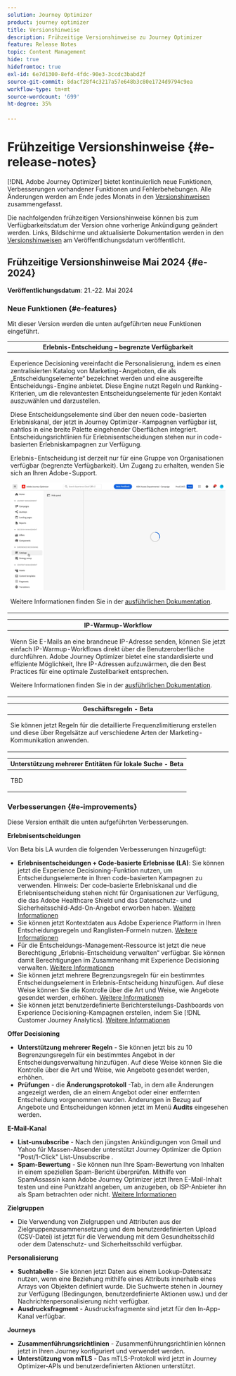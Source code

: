 ```yaml
---
solution: Journey Optimizer
product: journey optimizer
title: Versionshinweise
description: Frühzeitige Versionshinweise zu Journey Optimizer
feature: Release Notes
topic: Content Management
hide: true
hidefromtoc: true
exl-id: 6e7d1300-8efd-4fdc-90e3-3ccdc3babd2f
source-git-commit: 8dacf28f4c3217a57e648b3c80e1724d9794c9ea
workflow-type: tm+mt
source-wordcount: '699'
ht-degree: 35%

---
```


# Frühzeitige Versionshinweise {#e-release-notes}

[!DNL Adobe Journey Optimizer] bietet kontinuierlich neue Funktionen, Verbesserungen vorhandener Funktionen und Fehlerbehebungen. Alle Änderungen werden am Ende jedes Monats in den [Versionshinweisen](release-notes.md) zusammengefasst.

Die nachfolgenden frühzeitigen Versionshinweise können bis zum Verfügbarkeitsdatum der Version ohne vorherige Ankündigung geändert werden. Links, Bildschirme und aktualisierte Dokumentation werden in den [Versionshinweisen](release-notes.md) am Veröffentlichungsdatum veröffentlicht.

## Frühzeitige Versionshinweise Mai 2024 {#e-2024}

**Veröffentlichungsdatum**: 21.-22. Mai 2024

### Neue Funktionen {#e-features}

Mit dieser Version werden die unten aufgeführten neue Funktionen eingeführt.


<table>
<thead>
<tr>
<th><strong>Erlebnis-Entscheidung – begrenzte Verfügbarkeit</strong><br/></th>
</tr>
</thead>
<tbody>
<tr>
<td>
<p>Experience Decisioning vereinfacht die Personalisierung, indem es einen zentralisierten Katalog von Marketing-Angeboten, die als „Entscheidungselemente“ bezeichnet werden und eine ausgereifte Entscheidungs-Engine anbietet. Diese Engine nutzt Regeln und Ranking-Kriterien, um die relevantesten Entscheidungselemente für jeden Kontakt auszuwählen und darzustellen.</p>
<p>Diese Entscheidungselemente sind über den neuen code-basierten Erlebniskanal, der jetzt in Journey Optimizer-Kampagnen verfügbar ist, nahtlos in eine breite Palette eingehender Oberflächen integriert. Entscheidungsrichtlinien für Erlebnisentscheidungen stehen nur in code-basierten Erlebniskampagnen zur Verfügung.</p>
<p>Erlebnis-Entscheidung ist derzeit nur für eine Gruppe von Organisationen verfügbar (begrenzte Verfügbarkeit). Um Zugang zu erhalten, wenden Sie sich an Ihren Adobe-Support.</p>
<img src="assets/do-not-localize/gif-exd.gif"/>
<p>Weitere Informationen finden Sie in der <a href="../experience-decisioning/gs-experience-decisioning.md">ausführlichen Dokumentation</a>.</p>
</td>
</tr>
</tbody>
</table>


<table>
<thead>
<tr>
<th><strong>IP-Warmup-Workflow</strong><br/></th>
</tr>
</thead>
<tbody>
<tr>
<td>
<p>Wenn Sie E-Mails an eine brandneue IP-Adresse senden, können Sie jetzt einfach IP-Warmup-Workflows direkt über die Benutzeroberfläche durchführen. Adobe Journey Optimizer bietet eine standardisierte und effiziente Möglichkeit, Ihre IP-Adressen aufzuwärmen, die den Best Practices für eine optimale Zustellbarkeit entsprechen.</p>
<p>Weitere Informationen finden Sie in der <a href="../configuration/ip-warmup-gs.md">ausführlichen Dokumentation</a>.</p>
</td>
</tr>
</tbody>
</table>

<table>
<thead>
<tr>
<th><strong>Geschäftsregeln - Beta</strong><br/></th>
</tr>
</thead>
<tbody>
<tr>
<td>
<p>Sie können jetzt Regeln für die detaillierte Frequenzlimitierung erstellen und diese über Regelsätze auf verschiedene Arten der Marketing-Kommunikation anwenden. </p>
</td>
</tr>
</tbody>
</table>


<table>
<thead>
<tr>
<th><strong>Unterstützung mehrerer Entitäten für lokale Suche - Beta</strong><br/></th>
</tr>
</thead>
<tbody>
<tr>
<td>
<p>TBD</p>
</td>
</tr>
</tbody>
</table>


<!--table>
<thead>
<tr>
<th><strong>Email Surface Personalization - Private beta </strong><br/></th>
</tr>
</thead>
<tbody>
<tr>
<td>
<p>You can now define dynamic subdomains and personalized header parameters when creating email channel surfaces, for increased flexibility and control over your email settings.</p>
</td>
</tr>
</tbody>
</table-->

### Verbesserungen {#e-improvements}

Diese Version enthält die unten aufgeführten Verbesserungen.

**Erlebnisentscheidungen**

Von Beta bis LA wurden die folgenden Verbesserungen hinzugefügt:

* **Erlebnisentscheidungen + Code-basierte Erlebnisse (LA)**: Sie können jetzt die Experience Decisioning-Funktion nutzen, um Entscheidungselemente in Ihren code-basierten Kampagnen zu verwenden. Hinweis: Der code-basierte Erlebniskanal und die Erlebnisentscheidung stehen nicht für Organisationen zur Verfügung, die das Adobe Healthcare Shield und das Datenschutz- und Sicherheitsschild-Add-On-Angebot erworben haben. [Weitere Informationen](../code-based/get-started-code-based.md)
* Sie können jetzt Kontextdaten aus Adobe Experience Platform in Ihren Entscheidungsregeln und Ranglisten-Formeln nutzen. [Weitere Informationen](../experience-decisioning/context-data.md)
* Für die Entscheidungs-Management-Ressource ist jetzt die neue Berechtigung „Erlebnis-Entscheidung verwalten“ verfügbar. Sie können damit Berechtigungen im Zusammenhang mit Experience Decisioning verwalten. [Weitere Informationen](../experience-decisioning/gs-experience-decisioning.md)
* Sie können jetzt mehrere Begrenzungsregeln für ein bestimmtes Entscheidungselement in Erlebnis-Entscheidung hinzufügen. Auf diese Weise können Sie die Kontrolle über die Art und Weise, wie Angebote gesendet werden, erhöhen. [Weitere Informationen](../experience-decisioning/items.md#capping)
* Sie können jetzt benutzerdefinierte Berichterstellungs-Dashboards von Experience Decisioning-Kampagnen erstellen, indem Sie [!DNL Customer Journey Analytics]. [Weitere Informationen](../experience-decisioning/cja-reporting.md)


**Offer Decisioning**

* **Unterstützung mehrerer Regeln** - Sie können jetzt bis zu 10 Begrenzungsregeln für ein bestimmtes Angebot in der Entscheidungsverwaltung hinzufügen. Auf diese Weise können Sie die Kontrolle über die Art und Weise, wie Angebote gesendet werden, erhöhen.
* **Prüfungen** - die **Änderungsprotokoll** -Tab, in dem alle Änderungen angezeigt werden, die an einem Angebot oder einer entfernten Entscheidung vorgenommen wurden. Änderungen in Bezug auf Angebote und Entscheidungen können jetzt im Menü **Audits** eingesehen werden.


**E-Mail-Kanal**

* **List-unsubscribe** - Nach den jüngsten Ankündigungen von Gmail und Yahoo für Massen-Absender unterstützt Journey Optimizer die Option &quot;Post/1-Click&quot; List-Unsubscribe .
* **Spam-Bewertung** - Sie können nun Ihre Spam-Bewertung von Inhalten in einem speziellen Spam-Bericht überprüfen. Mithilfe von SpamAssassin kann Adobe Journey Optimizer jetzt Ihren E-Mail-Inhalt testen und eine Punktzahl angeben, um anzugeben, ob ISP-Anbieter ihn als Spam betrachten oder nicht. [Weitere Informationen](../content-management/spam-report.md)


**Zielgruppen**

* Die Verwendung von Zielgruppen und Attributen aus der Zielgruppenzusammensetzung und dem benutzerdefinierten Upload (CSV-Datei) ist jetzt für die Verwendung mit dem Gesundheitsschild oder dem Datenschutz- und Sicherheitsschild verfügbar.

**Personalisierung**

* **Suchtabelle** - Sie können jetzt Daten aus einem Lookup-Datensatz nutzen, wenn eine Beziehung mithilfe eines Attributs innerhalb eines Arrays von Objekten definiert wurde. Die Suchwerte stehen in Journey zur Verfügung (Bedingungen, benutzerdefinierte Aktionen usw.) und der Nachrichtenpersonalisierung nicht verfügbar.
* **Ausdrucksfragment** - Ausdrucksfragmente sind jetzt für den In-App-Kanal verfügbar.

**Journeys**

* **Zusammenführungsrichtlinien** - Zusammenführungsrichtlinien können jetzt in Ihren Journey konfiguriert und verwendet werden.
* **Unterstützung von mTLS** - Das mTLS-Protokoll wird jetzt in Journey Optimizer-APIs und benutzerdefinierten Aktionen unterstützt.

